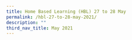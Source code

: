 ```yaml
---
title: Home Based Learning (HBL) 27 to 28 May
permalink: /hbl-27-to-28-may-2021/
description: ""
third_nav_title: May 2021
---
```

